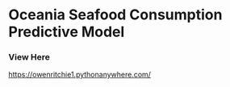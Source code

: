# Oceania Seafood Consumption Predictive Model




### View Here
https://owenritchie1.pythonanywhere.com/




